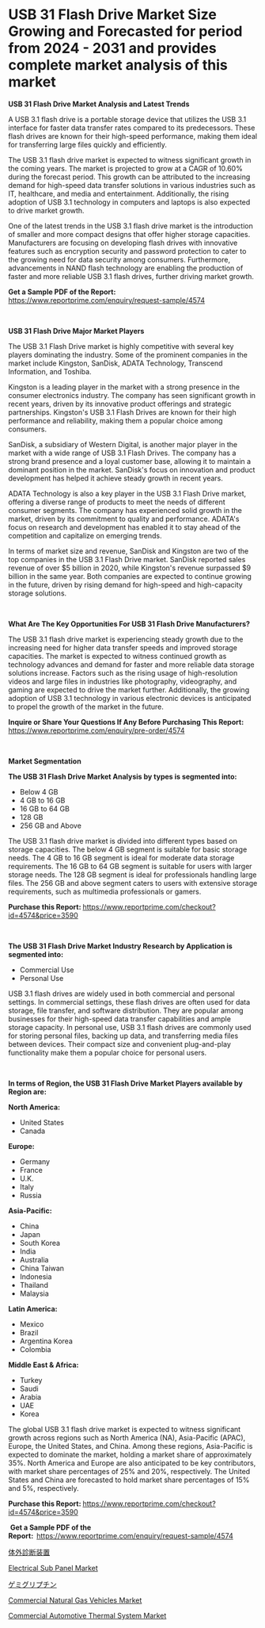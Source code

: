 <p><h1>USB 31 Flash Drive Market Size Growing and Forecasted for period from 2024 - 2031 and provides complete market analysis of this market</h1></p><p><strong>USB 31 Flash Drive Market Analysis and Latest Trends</strong></p>
<p><p>A USB 3.1 flash drive is a portable storage device that utilizes the USB 3.1 interface for faster data transfer rates compared to its predecessors. These flash drives are known for their high-speed performance, making them ideal for transferring large files quickly and efficiently.</p><p>The USB 3.1 flash drive market is expected to witness significant growth in the coming years. The market is projected to grow at a CAGR of 10.60% during the forecast period. This growth can be attributed to the increasing demand for high-speed data transfer solutions in various industries such as IT, healthcare, and media and entertainment. Additionally, the rising adoption of USB 3.1 technology in computers and laptops is also expected to drive market growth.</p><p>One of the latest trends in the USB 3.1 flash drive market is the introduction of smaller and more compact designs that offer higher storage capacities. Manufacturers are focusing on developing flash drives with innovative features such as encryption security and password protection to cater to the growing need for data security among consumers. Furthermore, advancements in NAND flash technology are enabling the production of faster and more reliable USB 3.1 flash drives, further driving market growth.</p></p>
<p><strong>Get a Sample PDF of the Report:&nbsp;</strong> <a href="https://www.reportprime.com/enquiry/request-sample/4574">https://www.reportprime.com/enquiry/request-sample/4574</a></p>
<p>&nbsp;</p>
<p><strong>USB 31 Flash Drive Major Market Players</strong></p>
<p><p>The USB 3.1 Flash Drive market is highly competitive with several key players dominating the industry. Some of the prominent companies in the market include Kingston, SanDisk, ADATA Technology, Transcend Information, and Toshiba. </p><p>Kingston is a leading player in the market with a strong presence in the consumer electronics industry. The company has seen significant growth in recent years, driven by its innovative product offerings and strategic partnerships. Kingston's USB 3.1 Flash Drives are known for their high performance and reliability, making them a popular choice among consumers.</p><p>SanDisk, a subsidiary of Western Digital, is another major player in the market with a wide range of USB 3.1 Flash Drives. The company has a strong brand presence and a loyal customer base, allowing it to maintain a dominant position in the market. SanDisk's focus on innovation and product development has helped it achieve steady growth in recent years.</p><p>ADATA Technology is also a key player in the USB 3.1 Flash Drive market, offering a diverse range of products to meet the needs of different consumer segments. The company has experienced solid growth in the market, driven by its commitment to quality and performance. ADATA's focus on research and development has enabled it to stay ahead of the competition and capitalize on emerging trends.</p><p>In terms of market size and revenue, SanDisk and Kingston are two of the top companies in the USB 3.1 Flash Drive market. SanDisk reported sales revenue of over $5 billion in 2020, while Kingston's revenue surpassed $9 billion in the same year. Both companies are expected to continue growing in the future, driven by rising demand for high-speed and high-capacity storage solutions.</p></p>
<p>&nbsp;</p>
<p><strong>What Are The Key Opportunities For USB 31 Flash Drive Manufacturers?</strong></p>
<p><p>The USB 3.1 flash drive market is experiencing steady growth due to the increasing need for higher data transfer speeds and improved storage capacities. The market is expected to witness continued growth as technology advances and demand for faster and more reliable data storage solutions increase. Factors such as the rising usage of high-resolution videos and large files in industries like photography, videography, and gaming are expected to drive the market further. Additionally, the growing adoption of USB 3.1 technology in various electronic devices is anticipated to propel the growth of the market in the future.</p></p>
<p><strong>Inquire or Share Your Questions If Any Before Purchasing This Report:</strong> <a href="https://www.reportprime.com/enquiry/pre-order/4574">https://www.reportprime.com/enquiry/pre-order/4574</a></p>
<p>&nbsp;</p>
<p><strong>Market Segmentation</strong></p>
<p><strong>The USB 31 Flash Drive Market Analysis by types is segmented into:</strong></p>
<p><ul><li>Below 4 GB</li><li>4 GB to 16 GB</li><li>16 GB to 64 GB</li><li>128 GB</li><li>256 GB and Above</li></ul></p>
<p><p>The USB 3.1 flash drive market is divided into different types based on storage capacities. The below 4 GB segment is suitable for basic storage needs. The 4 GB to 16 GB segment is ideal for moderate data storage requirements. The 16 GB to 64 GB segment is suitable for users with larger storage needs. The 128 GB segment is ideal for professionals handling large files. The 256 GB and above segment caters to users with extensive storage requirements, such as multimedia professionals or gamers.</p></p>
<p><strong>Purchase this Report:&nbsp;</strong><a href="https://www.reportprime.com/checkout?id=4574&price=3590">https://www.reportprime.com/checkout?id=4574&price=3590</a></p>
<p>&nbsp;</p>
<p><strong>The USB 31 Flash Drive Market Industry Research by Application is segmented into:</strong></p>
<p><ul><li>Commercial Use</li><li>Personal Use</li></ul></p>
<p><p>USB 3.1 flash drives are widely used in both commercial and personal settings. In commercial settings, these flash drives are often used for data storage, file transfer, and software distribution. They are popular among businesses for their high-speed data transfer capabilities and ample storage capacity. In personal use, USB 3.1 flash drives are commonly used for storing personal files, backing up data, and transferring media files between devices. Their compact size and convenient plug-and-play functionality make them a popular choice for personal users.</p></p>
<p>&nbsp;</p>
<p><strong>In terms of Region, the USB 31 Flash Drive Market Players available by Region are:</strong></p>
<p>
    <p> <strong> North America: </strong>
        <ul>
            <li>United States</li>
            <li>Canada</li>
        </ul>
        </p> 
    <p> <strong> Europe: </strong>
        <ul>
            <li>Germany</li>
            <li>France</li>
            <li>U.K.</li>
            <li>Italy</li>
            <li>Russia</li>
        </ul>
        </p> 
    <p> <strong> Asia-Pacific: </strong>
        <ul>
            <li>China</li>
            <li>Japan</li>
            <li>South Korea</li>
            <li>India</li>
            <li>Australia</li>
            <li>China Taiwan</li>
            <li>Indonesia</li>
            <li>Thailand</li>
            <li>Malaysia</li>
        </ul>
        </p> 
    <p> <strong> Latin America: </strong>
        <ul>
            <li>Mexico</li>
            <li>Brazil</li>
            <li>Argentina Korea</li>
            <li>Colombia</li>
        </ul>
        </p> 
    <p> <strong> Middle East & Africa: </strong>
        <ul>
            <li>Turkey</li>
            <li>Saudi</li>
            <li>Arabia</li>
            <li>UAE</li>
            <li>Korea</li>
        </ul>
    </p>
    </p>
<p><p>The global USB 3.1 flash drive market is expected to witness significant growth across regions such as North America (NA), Asia-Pacific (APAC), Europe, the United States, and China. Among these regions, Asia-Pacific is expected to dominate the market, holding a market share of approximately 35%. North America and Europe are also anticipated to be key contributors, with market share percentages of 25% and 20%, respectively. The United States and China are forecasted to hold market share percentages of 15% and 5%, respectively.</p></p>
<p><strong>Purchase this Report: </strong><a href="https://www.reportprime.com/checkout?id=4574&price=3590">https://www.reportprime.com/checkout?id=4574&price=3590</a></p>
<p>&nbsp;<strong>Get a Sample PDF of the Report:&nbsp;&nbsp;</strong><a href="https://www.reportprime.com/enquiry/request-sample/4574">https://www.reportprime.com/enquiry/request-sample/4574</a></p>
<p><strong></strong></p>
<p><p><a href="https://github.com/dadanedu33/Market-Research-Report-List-1/blob/main/954084415273.md">体外診断装置</a></p><p><a href="https://github.com/biheemgalvinlouises6hokrh3h/Market-Research-Report-List-1/blob/main/electrical-sub-panel-market.md">Electrical Sub Panel Market</a></p><p><a href="https://github.com/ihabdkwlxs948/Market-Research-Report-List-1/blob/main/483518815272.md">ゲミグリプチン</a></p><p><a href="https://issuu.com/reportprime-2/docs/commercial-natural-gas-vehicles-market-size-2030.p">Commercial Natural Gas Vehicles Market</a></p><p><a href="https://issuu.com/reportprime-2/docs/commercial-automotive-thermal-system-market-size-2">Commercial Automotive Thermal System Market</a></p></p>